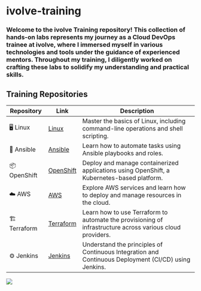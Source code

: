 # ivolve-training

### Welcome to the ivolve Training repository! This collection of hands-on labs represents my journey as a Cloud DevOps trainee at ivolve, where I immersed myself in various technologies and tools under the guidance of experienced mentors. Throughout my training, I diligently worked on crafting these labs to solidify my understanding and practical skills. 

## Training Repositories

| Repository | Link | Description |
|------------|------|-------------|
| 🖥️ Linux | [Linux](https://github.com/saeedkouta/ivolve-training/tree/main/RHCSA) | Master the basics of Linux, including command-line operations and shell scripting. |
| 🤖 Ansible | [Ansible](https://github.com/saeedkouta/ivolve-training/tree/main/Ansible) | Learn how to automate tasks using Ansible playbooks and roles. |
| 📦 OpenShift | [OpenShift](https://github.com/saeedkouta/ivolve-training/tree/main/OC) | Deploy and manage containerized applications using OpenShift, a Kubernetes-based platform. |
| ☁️ AWS | [AWS](https://github.com/saeedkouta/ivolve-training/tree/a2685ab46ab30f3cf023b02bdf80b2a128b28849/AWS) | Explore AWS services and learn how to deploy and manage resources in the cloud. |
| 🏗️ Terraform | [Terraform](https://github.com/saeedkouta/ivolve-training/tree/main/Terraform) | Learn how to use Terraform to automate the provisioning of infrastructure across various cloud providers. |
| ⚙️ Jenkins | [Jenkins](https://github.com/saeedkouta/ivolve-training/tree/main/Jenkins) | Understand the principles of Continuous Integration and Continuous Deployment (CI/CD) using Jenkins. |

<img src="https://github.com/saeedkouta/ivolve-training/assets/167209058/9273c95a-4898-479a-8771-241c18b52dda" >





